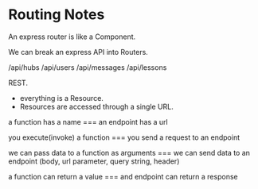 # Routing Notes

An express router is like a Component.

We can break an express API into Routers.

/api/hubs
/api/users
/api/messages
/api/lessons

REST.

- everything is a Resource.
- Resources are accessed through a single URL.

a function has a name === an endpoint has a url

you execute(invoke) a function === you send a request to an endpoint

we can pass data to a function as arguments === we can send data to an endpoint (body, url parameter, query string, header)

a function can return a value === and endpoint can return a response
